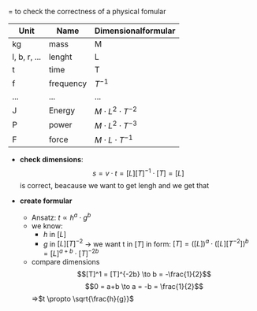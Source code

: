 = to check the correctness of a physical fomular

| Unit         | Name      | Dimensionalformular          |
| ------------ | --------- | ---------------------------- |
| kg           | mass      | M                            |
| l, b, r, ... | lenght    | L                            |
| t            | time      | T                            |
| f            | frequency | $T^{-1}$                     |
| ...          | ...       | ...                          |
| J            | Energy    | $M \cdot L^2 \cdot T^{-2}$   |
| P            | power     | $M \cdot L^{2} \cdot T^{-3}$ |
| F            | force     | $M \cdot L \cdot T^{-1}$     |



- **check dimensions**: 
$$s = v \cdot t = [L][T]^{-1} \cdot [T] = [L]$$
	is correct, beacause we want to get lengh and we get that 

- **create formular**
	- Ansatz: $t \propto h^a \cdot g^b$ 
	- we know: 
		- $h$ in $[L]$
		- $g$ in $[L][T]^{-2}$ 
		-> we want t in $[T]$ in form: $[T] = ([L])^a \cdot ([L][T^{-2}])^b = [L]^{a+b} \cdot [T]^{-2b}$ 
	- compare dimensions
		$$[T]^1 = [T]^{-2b} \to b = -\frac{1}{2}$$
		$$0 = a+b \to a = -b = \frac{1}{2}$$
		=>$t \propto \sqrt{\frac{h}{g}}$  
